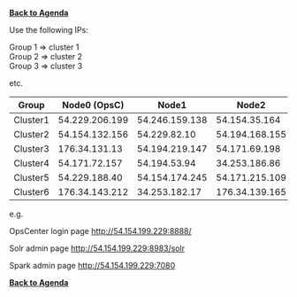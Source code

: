 **[Back to Agenda](./../README.md)**


Use the following IPs:  

Group 1 => cluster 1  
Group 2 => cluster 2  
Group 3 => cluster 3

etc.

|  Group    |  Node0 (OpsC)  |  Node1         | Node2          |  
|-----------|----------------|----------------|----------------|
| Cluster1  | 54.229.206.199 | 54.246.159.138 |  54.154.35.164 |
| Cluster2  | 54.154.132.156 |  54.229.82.10  | 54.194.168.155 |   
| Cluster3  | 176.34.131.13  | 54.194.219.147 | 54.171.69.198  |  
| Cluster4  | 54.171.72.157  | 54.194.53.94   | 34.253.186.86  |  
| Cluster5  | 54.229.188.40  | 54.154.174.245 | 54.171.215.109 |  
| Cluster6  | 176.34.143.212 | 34.253.182.17  | 176.34.139.165 |


e.g.

OpsCenter login page
http://54.154.199.229:8888/

Solr admin page
http://54.154.199.229:8983/solr

Spark admin page
http://54.154.199.229:7080

**[Back to Agenda](./../README.md)**
